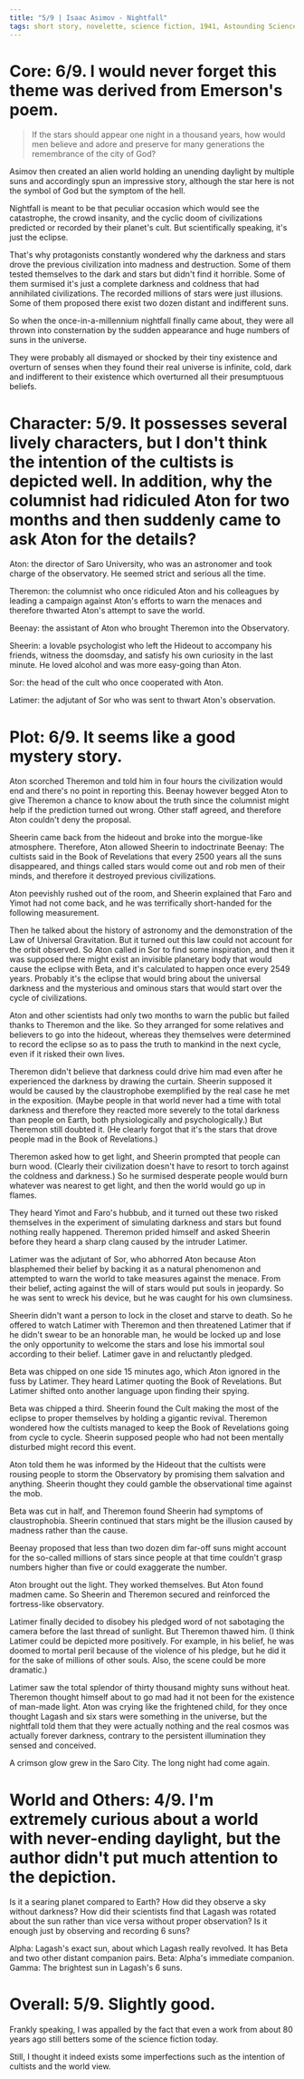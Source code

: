 ```yaml
---
title: "5/9 | Isaac Asimov - Nightfall"
tags: short story, novelette, science fiction, 1941, Astounding Science Fiction, Campbell, Emerson
---
```



# Core: 6/9. I would never forget this theme was derived from Emerson's poem.
> If the stars should appear one night in a thousand years, how would men believe and adore and preserve for many generations the remembrance of the city of God?

Asimov then created an alien world holding an unending daylight by multiple suns and accordingly spun an impressive story, although the star here is not the symbol of God but the symptom of the hell.

Nightfall is meant to be that peculiar occasion which would see the catastrophe, the crowd insanity, and the cyclic doom of civilizations predicted or recorded by their planet's cult. But scientifically speaking, it's just the eclipse.

That's why protagonists constantly wondered why the darkness and stars drove the previous civilization into madness and destruction. Some of them tested themselves to the dark and stars but didn't find it horrible. Some of them surmised it's just a complete darkness and coldness that had annihilated civilizations. The recorded millions of stars were just illusions. Some of them proposed there exist two dozen distant and indifferent suns. 

So when the once-in-a-millennium nightfall finally came about, they were all thrown into consternation by the sudden appearance and huge numbers of suns in the universe. 

They were probably all dismayed or shocked by their tiny existence and overturn of senses when they found their real universe is infinite, cold, dark and indifferent to their existence which overturned all their presumptuous beliefs.

# Character: 5/9. It possesses several lively characters, but I don't think the intention of the cultists is depicted well. In addition, why the columnist had ridiculed Aton for two months and then suddenly came to ask Aton for the details?
Aton: the director of Saro University, who was an astronomer and took charge of the observatory. He seemed strict and serious all the time.

Theremon: the columnist who once ridiculed Aton and his colleagues by leading a campaign against Aton's efforts to warn the menaces and therefore thwarted Aton's attempt to save the world.

Beenay: the assistant of Aton who brought Theremon into the Observatory.

Sheerin: a lovable psychologist who left the Hideout to accompany his friends, witness the doomsday, and satisfy his own curiosity in the last minute. He loved alcohol and was more easy-going than Aton.

Sor: the head of the cult who once cooperated with Aton.

Latimer: the adjutant of Sor who was sent to thwart Aton's observation.


# Plot: 6/9. It seems like a good mystery story.
Aton scorched Theremon and told him in four hours the civilization would end and there's no point in reporting this. Beenay however begged Aton to give Theremon a chance to know about the truth since the columnist might help if the prediction turned out wrong. Other staff agreed, and therefore Aton couldn't deny the proposal.

Sheerin came back from the hideout and broke into the morgue-like atmosphere. Therefore, Aton allowed Sheerin to indoctrinate Beenay: The cultists said in the Book of Revelations that every 2500 years all the suns disappeared, and things called stars would come out and rob men of their minds, and therefore it destroyed previous civilizations.

Aton peevishly rushed out of the room, and Sheerin explained that Faro and Yimot had not come back, and he was terrifically short-handed for the following measurement.

Then he talked about the history of astronomy and the demonstration of the Law of Universal Gravitation. But it turned out this law could not account for the orbit observed. So Aton called in Sor to find some inspiration, and then it was supposed there might exist an invisible planetary body that would cause the eclipse with Beta, and it's calculated to happen once every 2549 years. Probably it's the eclipse that would bring about the universal darkness and the mysterious and ominous stars that would start over the cycle of civilizations.

Aton and other scientists had only two months to warn the public but failed thanks to Theremon and the like. So they arranged for some relatives and believers to go into the hideout, whereas they themselves were determined to record the eclipse so as to pass the truth to mankind in the next cycle, even if it risked their own lives.

Theremon didn't believe that darkness could drive him mad even after he experienced the darkness by drawing the curtain. Sheerin supposed it would be caused by the claustrophobe exemplified by the real case he met in the exposition. (Maybe people in that world never had a time with total darkness and therefore they reacted more severely to the total darkness than people on Earth, both physiologically and psychologically.) But Theremon still doubted it. (He clearly forgot that it's the stars that drove people mad in the Book of Revelations.)

Theremon asked how to get light, and Sheerin prompted that people can burn wood. (Clearly their civilization doesn't have to resort to torch against the coldness and darkness.) So he surmised desperate people would burn whatever was nearest to get light, and then the world would go up in flames.

They heard Yimot and Faro's hubbub, and it turned out these two risked themselves in the experiment of simulating darkness and stars but found nothing really happened. Theremon prided himself and asked Sheerin before they heard a sharp clang caused by the intruder Latimer.

Latimer was the adjutant of Sor, who abhorred Aton because Aton blasphemed their belief by backing it as a natural phenomenon and attempted to warn the world to take measures against the menace. From their belief, acting against the will of stars would put souls in jeopardy. So he was sent to wreck his device, but he was caught for his own clumsiness.

Sheerin didn't want a person to lock in the closet and starve to death. So he offered to watch Latimer with Theremon and then threatened Latimer that if he didn't swear to be an honorable man, he would be locked up and lose the only opportunity to welcome the stars and lose his immortal soul according to their belief. Latimer gave in and reluctantly pledged.

Beta was chipped on one side 15 minutes ago, which Aton ignored in the fuss by Latimer. They heard Latimer quoting the Book of Revelations. But Latimer shifted onto another language upon finding their spying.

Beta was chipped a third. Sheerin found the Cult making the most of the eclipse to proper themselves by holding a gigantic revival. Theremon wondered how the cultists managed to keep the Book of Revelations going from cycle to cycle. Sheerin supposed people who had not been mentally disturbed might record this event.

Aton told them he was informed by the Hideout that the cultists were rousing people to storm the Observatory by promising them salvation and anything. Sheerin thought they could gamble the observational time against the mob. 

Beta was cut in half, and Theremon found Sheerin had symptoms of claustrophobia. Sheerin continued that stars might be the illusion caused by madness rather than the cause.

Beenay proposed that less than two dozen dim far-off suns might account for the so-called millions of stars since people at that time couldn't grasp numbers higher than five or could exaggerate the number.

Aton brought out the light. They worked themselves. But Aton found madmen came. So Sheerin and Theremon secured and reinforced the fortress-like observatory.

Latimer finally decided to disobey his pledged word of not sabotaging the camera before the last thread of sunlight. But Theremon thawed him. (I think Latimer could be depicted more positively. For example, in his belief, he was doomed to mortal peril because of the violence of his pledge, but he did it for the sake of millions of other souls. Also, the scene could be more dramatic.)

Latimer saw the total splendor of thirty thousand mighty suns without heat. Theremon thought himself about to go mad had it not been for the existence of man-made light. Aton was crying like the frightened child, for they once thought Lagash and six stars were something in the universe, but the nightfall told them that they were actually nothing and the real cosmos was actually forever darkness, contrary to the persistent illumination they sensed and conceived.

A crimson glow grew in the Saro City. The long night had come again.


# World and Others: 4/9. I'm extremely curious about a world with never-ending daylight, but the author didn't put much attention to the depiction.
Is it a searing planet compared to Earth?
How did they observe a sky without darkness?
How did their scientists find that Lagash was rotated about the sun rather than vice versa without proper observation? Is it enough just by observing and recording 6 suns?

Alpha: Lagash's exact sun, about which Lagash really revolved. It has Beta and two other distant companion pairs.
Beta: Alpha's immediate companion.
Gamma: The brightest sun in Lagash's 6 suns.


# Overall: 5/9. Slightly good.
Frankly speaking, I was appalled by the fact that even a work from about 80 years ago still betters some of the science fiction today.


Still, I thought it indeed exists some imperfections such as the intention of cultists and the world view.


